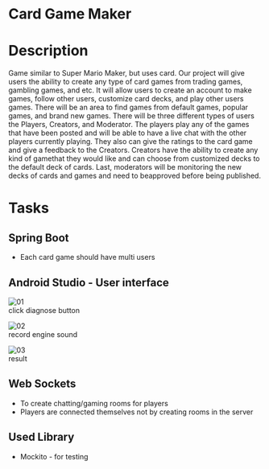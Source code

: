 # Card Game Maker

# Description
Game similar to Super Mario Maker, but uses card.
Our project will give users the ability to create any type of card games from trading games, gambling games, and etc. It will allow users to create an account to make games, follow other users, customize card decks, and play other users games. There will be an area to find games from default games, popular games, and brand new games.
There will be three different types of users the Players, Creators, and Moderator.
The players play any of the games that have been posted and will be able to have a live chat with the other players currently playing. They also can give the ratings to the card game and give a feedback to the Creators. 
Creators have the ability to create any kind of gamethat they would like and can choose from customized decks to the default deck of cards.
Last, moderators will be monitoring the new decks of cards and games and need to beapproved before being published.

# Tasks
## Spring Boot 
  * Each card game should have multi users
     
## Android Studio - User interface
   ![01](./01.jpg)   
   click diagnose button   
      
   ![02](./02.jpg)   
   record engine sound   
      
   ![03](./03.jpg)   
   result   
   
## Web Sockets
 * To create chatting/gaming rooms for players
 * Players are connected themselves not by creating rooms in the server
      
## Used Library
 * Mockito - for testing
